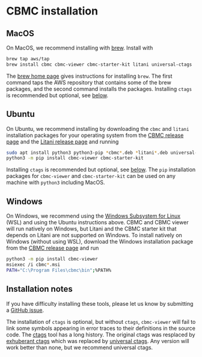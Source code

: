# CBMC installation

## MacOS

On MacOS, we recommend installing with [brew](https://brew.sh/). Install with

```bash
brew tap aws/tap
brew install cbmc cbmc-viewer cbmc-starter-kit litani universal-ctags
```

The [brew home page](https://brew.sh/) gives instructions for
installing `brew`. The first command taps the AWS repository that
contains some of the brew packages, and the second command installs the
packages. Installing `ctags` is recommended but optional, see
[below](#installation-notes).

## Ubuntu

On Ubuntu, we recommend installing by downloading the `cbmc` and `litani`
installation packages for your operating system from the
[CBMC release page](https://github.com/diffblue/cbmc/releases/latest) and the
[Litani release page](https://github.com/awslabs/aws-build-accumulator/releases/latest)
and running
```bash
sudo apt install python3 python3-pip *cbmc*.deb *litani*.deb universal-ctags
python3 -m pip install cbmc-viewer cbmc-starter-kit
```

Installing `ctags` is recommended but optional, see
[below](#installation-notes). The `pip` installation packages for
`cbmc-viewer` and `cbmc-starter-kit` can be used on any machine with
`python3` including MacOS.

## Windows

On Windows, we recommend using the [Windows Subsystem for Linux](
https://docs.microsoft.com/en-us/windows/wsl/) (WSL) and using
the Ubuntu instructions above.  CBMC and CBMC viewer
will run natively on Windows, but Litani and the CBMC starter kit
that depends on Litani are not supported on Windows.
To install natively on Windows (without using WSL),
download the Windows installation package from the
[CBMC release page](https://github.com/diffblue/cbmc/releases/latest) and
run
```bash
python3 -m pip install cbmc-viewer
msiexec /i cbmc*.msi
PATH="C:\Program Files\cbmc\bin";%PATH%
```

## Installation notes

If you have difficulty installing these tools, please let us know
by submitting a
[GitHub issue](https://github.com/model-checking/cbmc-training/issues).

The installation of `ctags` is optional, but without `ctags`, `cbmc-viewer`
will fail to link some symbols appearing in error traces to their
definitions in the source code.
The [ctags](https://en.wikipedia.org/wiki/Ctags) tool has a long history.
The original ctags was resplaced by
[exhuberant ctags](http://ctags.sourceforge.net/) which was replaced by
[universal ctags](https://github.com/universal-ctags/ctags).
Any version will work better than none, but we recommend universal ctags.

